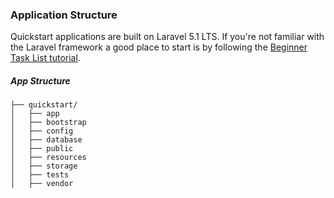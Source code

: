 ### Application Structure

Quickstart applications are built on Laravel 5.1 LTS. If you're not familiar with the Laravel framework a good place to start is by following the [Beginner Task List tutorial](http://laravel.com/docs/5.1/quickstart).

##### App Structure
```
├── quickstart/
│   ├── app
│   ├── bootstrap
│   ├── config
│   ├── database
│   ├── public
│   ├── resources
│   ├── storage
│   ├── tests
│   ├── vendor
```
